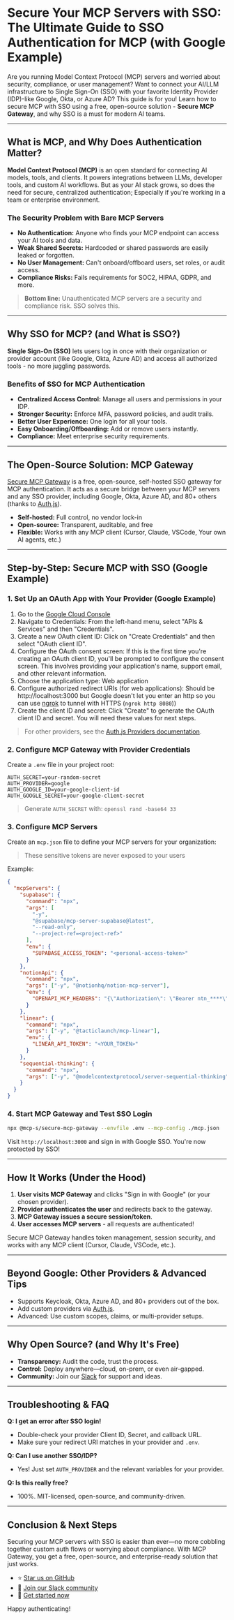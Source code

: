 # Secure Your MCP Servers with SSO: The Ultimate Guide to SSO Authentication for MCP (with Google Example)

Are you running Model Context Protocol (MCP) servers and worried about security, compliance, or user management? Want to connect your AI/LLM infrastructure to Single Sign-On (SSO) with your favorite Identity Provider (IDP)-like Google, Okta, or Azure AD? This guide is for you! Learn how to secure MCP with SSO using a free, open-source solution - **Secure MCP Gateway**, and why SSO is a must for modern AI teams.

---

## What is MCP, and Why Does Authentication Matter?

**Model Context Protocol (MCP)** is an open standard for connecting AI models, tools, and clients. It powers integrations between LLMs, developer tools, and custom AI workflows. But as your AI stack grows, so does the need for secure, centralized authentication; Especially if you're working in a team or enterprise environment.

### The Security Problem with Bare MCP Servers

- **No Authentication:** Anyone who finds your MCP endpoint can access your AI tools and data.
- **Weak Shared Secrets:** Hardcoded or shared passwords are easily leaked or forgotten.
- **No User Management:** Can't onboard/offboard users, set roles, or audit access.
- **Compliance Risks:** Fails requirements for SOC2, HIPAA, GDPR, and more.

> **Bottom line:** Unauthenticated MCP servers are a security and compliance risk. SSO solves this.

---

## Why SSO for MCP? (and What is SSO?)

**Single Sign-On (SSO)** lets users log in once with their organization or provider account (like Google, Okta, Azure AD) and access all authorized tools - no more juggling passwords.

### Benefits of SSO for MCP Authentication

- **Centralized Access Control:** Manage all users and permissions in your IDP.
- **Stronger Security:** Enforce MFA, password policies, and audit trails.
- **Better User Experience:** One login for all your tools.
- **Easy Onboarding/Offboarding:** Add or remove users instantly.
- **Compliance:** Meet enterprise security requirements.

---

## The Open-Source Solution: MCP Gateway

[Secure MCP Gateway](https://github.com/mcp-s-ai/secure-mcp-gateway) is a free, open-source, self-hosted SSO gateway for MCP authentication. It acts as a secure bridge between your MCP servers and any SSO provider, including Google, Okta, Azure AD, and 80+ others (thanks to [Auth.js](https://authjs.dev)).

- **Self-hosted:** Full control, no vendor lock-in
- **Open-source:** Transparent, auditable, and free
- **Flexible:** Works with any MCP client (Cursor, Claude, VSCode, Your own AI agents, etc.)

---

## Step-by-Step: Secure MCP with SSO (Google Example)

### 1. Set Up an OAuth App with Your Provider (Google Example)

1. Go to the [Google Cloud Console](https://console.cloud.google.com/)
2. Navigate to Credentials: From the left-hand menu, select "APIs & Services" and then "Credentials".
3. Create a new OAuth client ID: Click on "Create Credentials" and then select "OAuth client ID".
4. Configure the OAuth consent screen: If this is the first time you're creating an OAuth client ID, you'll be prompted to configure the consent screen. This involves providing your application's name, support email, and other relevant information.
5. Choose the application type: Web application
6. Configure authorized redirect URIs (for web applications): Should be http://localhost:3000 but Google doesn't let you enter an http so you can use [ngrok](https://ngrok.com/docs/agent/#example-usage) to tunnel with HTTPS (`ngrok http 8080`))
7. Create the client ID and secret: Click "Create" to generate the OAuth client ID and secret. You will need these values for next steps.

> For other providers, see the [Auth.js Providers documentation](https://authjs.dev/reference/core/providers/).

### 2. Configure MCP Gateway with Provider Credentials

Create a `.env` file in your project root:

```env
AUTH_SECRET=your-random-secret
AUTH_PROVIDER=google
AUTH_GOOGLE_ID=your-google-client-id
AUTH_GOOGLE_SECRET=your-google-client-secret
```

> Generate `AUTH_SECRET` with: `openssl rand -base64 33`

### 3. Configure MCP Servers

Create an `mcp.json` file to define your MCP servers for your organization:

> These sensitive tokens are never exposed to your users

Example:

```json
{
  "mcpServers": {
    "supabase": {
      "command": "npx",
      "args": [
        "-y",
        "@supabase/mcp-server-supabase@latest",
        "--read-only",
        "--project-ref=<project-ref>"
      ],
      "env": {
        "SUPABASE_ACCESS_TOKEN": "<personal-access-token>"
      }
    },
    "notionApi": {
      "command": "npx",
      "args": ["-y", "@notionhq/notion-mcp-server"],
      "env": {
        "OPENAPI_MCP_HEADERS": "{\"Authorization\": \"Bearer ntn_****\", \"Notion-Version\": \"2022-06-28\" }"
      }
    },
    "linear": {
      "command": "npx",
      "args": ["-y", "@tacticlaunch/mcp-linear"],
      "env": {
        "LINEAR_API_TOKEN": "<YOUR_TOKEN>"
      }
    },
    "sequential-thinking": {
      "command": "npx",
      "args": ["-y", "@modelcontextprotocol/server-sequential-thinking"]
    }
  }
}
```

### 4. Start MCP Gateway and Test SSO Login

```bash
npx @mcp-s/secure-mcp-gateway --envfile .env --mcp-config ./mcp.json
```

Visit `http://localhost:3000` and sign in with Google SSO. You're now protected by SSO!

---

## How It Works (Under the Hood)

1. **User visits MCP Gateway** and clicks "Sign in with Google" (or your chosen provider).
2. **Provider authenticates the user** and redirects back to the gateway.
3. **MCP Gateway issues a secure session/token**.
4. **User accesses MCP servers** - all requests are authenticated!

Secure MCP Gateway handles token management, session security, and works with any MCP client (Cursor, Claude, VSCode, etc.).

---

## Beyond Google: Other Providers & Advanced Tips

- Supports Keycloak, Okta, Azure AD, and 80+ providers out of the box.
- Add custom providers via [Auth.js](https://authjs.dev/reference/core/providers/).
- Advanced: Use custom scopes, claims, or multi-provider setups.

---

## Why Open Source? (and Why It's Free)

- **Transparency:** Audit the code, trust the process.
- **Control:** Deploy anywhere—cloud, on-prem, or even air-gapped.
- **Community:** Join our [Slack](https://join.slack.com/t/mcp-s/shared_invite/zt-388bm69k5-dACbMA5AwLKhNkdg4GwzLQ) for support and ideas.

---

## Troubleshooting & FAQ

**Q: I get an error after SSO login!**

- Double-check your provider Client ID, Secret, and callback URL.
- Make sure your redirect URI matches in your provider and `.env`.

**Q: Can I use another SSO/IDP?**

- Yes! Just set `AUTH_PROVIDER` and the relevant variables for your provider.

**Q: Is this really free?**

- 100%. MIT-licensed, open-source, and community-driven.

---

## Conclusion & Next Steps

Securing your MCP servers with SSO is easier than ever—no more cobbling together custom auth flows or worrying about compliance. With MCP Gateway, you get a free, open-source, and enterprise-ready solution that just works.

- ⭐ [Star us on GitHub](https://github.com/mcp-s-ai/secure-mcp-gateway)
- 💬 [Join our Slack community](https://join.slack.com/t/mcp-s/shared_invite/zt-388bm69k5-dACbMA5AwLKhNkdg4GwzLQ)
- 🚀 [Get started now](https://github.com/mcp-s-ai/secure-mcp-gateway)

Happy authenticating!
